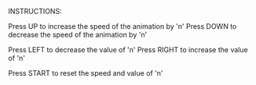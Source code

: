 INSTRUCTIONS:

Press UP to increase the speed of the animation by 'n'
Press DOWN to decrease the speed of the animation by 'n'

Press LEFT to decrease the value of 'n'
Press RIGHT to increase the value of 'n'

Press START to reset the speed and value of 'n'
